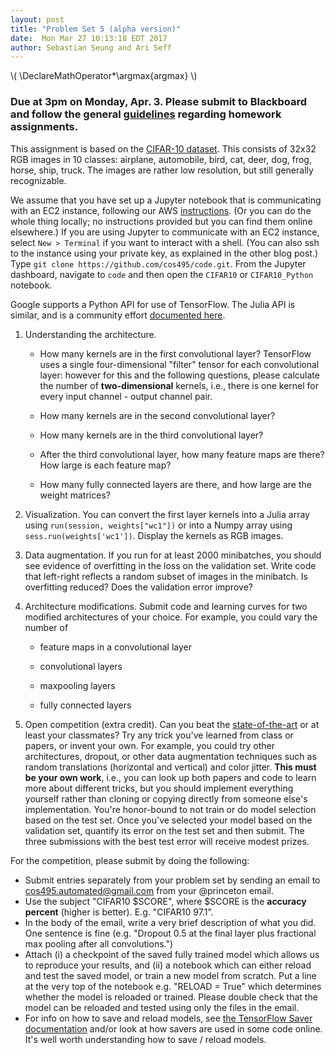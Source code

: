 ```yaml
---
layout: post
title: "Problem Set 5 (alpha version)"
date:  Mon Mar 27 10:13:18 EDT 2017
author: Sebastian Seung and Ari Seff
---
```

\\(
\DeclareMathOperator*\argmax{argmax}
\\)

### Due at 3pm on Monday, Apr. 3. Please submit to Blackboard and follow the general [guidelines](https://cos495.github.io/general/2017/02/06/homework-guidelines.html) regarding homework assignments.

This assignment is based on the [CIFAR-10 dataset](https://www.cs.toronto.edu/~kriz/cifar.html).  This consists of 32x32 RGB images in 10 classes: airplane, automobile, bird, cat, deer, dog, frog, horse, ship, truck.  The images are rather low resolution, but still generally recognizable.

We assume that you have set up a Jupyter notebook that is communicating with an EC2 instance, following our AWS [instructions](https://cos495.github.io/general/2017/03/27/AWS.html).  (Or you can do the whole thing locally; no instructions provided but you can find them online elsewhere.)  If you are using Jupyter to communicate with an EC2 instance, select `New > Terminal` if you want to interact with a shell.  (You can also ssh to the instance using your private key, as explained in the other blog post.)  Type `git clone https://github.com/cos495/code.git`.  From the Jupyter dashboard, navigate to `code` and then open the `CIFAR10` or `CIFAR10_Python` notebook.

Google supports a Python API for use of TensorFlow.  The Julia API is similar, and is a community effort [documented here](https://malmaud.github.io/tfdocs/index.html).

1. Understanding the architecture.

   - How many kernels are in the first convolutional layer? TensorFlow uses a single four-dimensional "filter" tensor for each convolutional layer: however for this and the following questions, please calculate the number of **two-dimensional** kernels, i.e., there is one kernel for every input channel - output channel pair.

   - How many kernels are in the second convolutional layer?

   - How many kernels are in the third convolutional layer?

   - After the third convolutional layer, how many feature maps are there?  How large is each feature map?

   - How many fully connected layers are there, and how large are the weight matrices?

2. Visualization. You can convert the first layer kernels into a Julia array using `run(session, weights["wc1"])` or into a Numpy array using `sess.run(weights['wc1'])`.  Display the kernels as RGB images.

3. Data augmentation.  If you run for at least 2000 minibatches, you should see evidence of overfitting in the loss on the validation set.  Write code that left-right reflects a random subset of images in the minibatch.  Is overfitting reduced?  Does the validation error improve?

4. Architecture modifications.  Submit code and learning curves for two modified architectures of your choice.  For example, you could vary the number of

   - feature maps in a convolutional layer

   - convolutional layers

   - maxpooling layers

   - fully connected layers

5. Open competition (extra credit). Can you beat the [state-of-the-art](http://rodrigob.github.io/are_we_there_yet/build/classification_datasets_results.html) or at least your classmates?  Try any trick you've learned from class or papers, or invent your own.  For example, you could try other architectures, dropout, or other data augmentation techniques such as random translations (horizontal and vertical) and color jitter. **This must be your own work**, i.e., you can look up both papers and code to learn more about different tricks, but you should implement everything yourself rather than cloning or copying directly from someone else's implementation. You're honor-bound to not train or do model selection based on the test set.  Once you've selected your model based on the validation set, quantify its error on the test set and then submit.  The three submissions with the best test error will receive modest prizes.

For the competition, please submit by doing the following:
  - Submit entries separately from your problem set by sending an email to cos495.automated@gmail.com from your @princeton email.
  - Use the subject "CIFAR10 $SCORE", where $SCORE is the **accuracy percent** (higher is better). E.g. "CIFAR10 97.1".
  - In the body of the email, write a very brief description of what you did. One sentence is fine (e.g. "Dropout 0.5 at the final layer plus fractional max pooling after all convolutions.")
  - Attach (i) a checkpoint of the saved fully trained model which allows us to reproduce your results, and (ii) a notebook which can either reload and test the saved model, or train a new model from scratch. Put a line at the very top of the notebook e.g. "RELOAD = True" which determines whether the model is reloaded or trained. Please double check that the model can be reloaded and tested using only the files in the email.
  - For info on how to save and reload models, see [the TensorFlow Saver documentation](https://www.tensorflow.org/api_docs/python/tf/train/Saver) and/or look at how savers are used in some code online. It's well worth understanding how to save / reload models.
